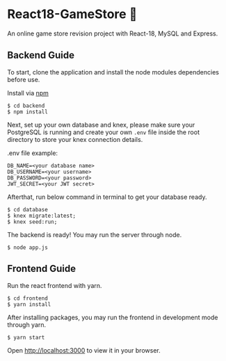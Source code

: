 # React18-GameStore :space_invader:

An online game store revision project with React-18, MySQL and Express.

## Backend Guide

To start, clone the application and install the node modules dependencies before use.

Install via [npm](https://www.npmjs.com/)

```
$ cd backend
$ npm install
```

Next, set up your own database and knex, please make sure your PostgreSQL is running and create your own `.env` file inside the root directory to store your knex connection details.

.env file example:

```
DB_NAME=<your database name>
DB_USERNAME=<your username>
DB_PASSWORD=<your password>
JWT_SECRET=<your JWT secret>
```

Afterthat, run below command in terminal to get your database ready.

```
$ cd database
$ knex migrate:latest;
$ knex seed:run;
```

The backend is ready! You may run the server through node.

```
$ node app.js
```

## Frontend Guide

Run the react frontend with yarn.

```
$ cd frontend
$ yarn install
```

After installing packages, you may run the frontend in development mode through yarn.

```
$ yarn start
```

Open [http://localhost:3000](http://localhost:3000) to view it in your browser.
